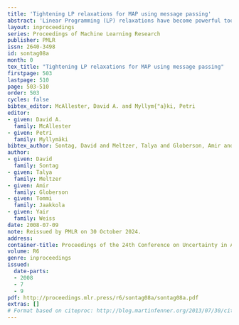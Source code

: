 ```yaml
---
title: 'Tightening LP relaxations for MAP using message passing'
abstract: 'Linear Programming (LP) relaxations have become powerful tools for finding the most probable (MAP) configuration in graphical models. These relaxations can be solved efficiently using message-passing algorithms such as belief propagation and, when the relaxation is tight, provably find the MAP configuration. The standard LP relaxation is not tight enough in many real-world problems, however, and this has lead to the use of higher order cluster-based LP relaxations. The computational cost increases exponentially with the size of the clusters and limits the number and type of clusters we can use. We propose to solve the cluster selection problem monotonically in the dual LP, iteratively selecting clusters with guaranteed improvement, and quickly re-solving with the added clusters by reusing the existing solution. Our dual message-passing algorithm finds the MAP configuration in protein side-chain placement, protein design, and stereo problems, in cases where the standard LP relaxation fails.'
layout: inproceedings
series: Proceedings of Machine Learning Research
publisher: PMLR
issn: 2640-3498
id: sontag08a
month: 0
tex_title: "Tightening LP relaxations for MAP using message passing"
firstpage: 503
lastpage: 510
page: 503-510
order: 503
cycles: false
bibtex_editor: McAllester, David A. and Myllym{"a}ki, Petri
editor:
- given: David A.
  family: McAllester
- given: Petri
  family: Myllymäki
bibtex_author: Sontag, David and Meltzer, Talya and Globerson, Amir and Jaakkola, Tommi and Weiss, Yair
author:
- given: David
  family: Sontag
- given: Talya
  family: Meltzer
- given: Amir
  family: Globerson
- given: Tommi
  family: Jaakkola
- given: Yair
  family: Weiss 
date: 2008-07-09
note: Reissued by PMLR on 30 October 2024.
address:
container-title: Proceedings of the 24th Conference on Uncertainty in Artificial Intelligence
volume: R6
genre: inproceedings
issued:
  date-parts:
  - 2008
  - 7
  - 9
pdf: http://proceedings.mlr.press/r6/sontag08a/sontag08a.pdf
extras: []
# Format based on citeproc: http://blog.martinfenner.org/2013/07/30/citeproc-yaml-for-bibliographies/
---
```

